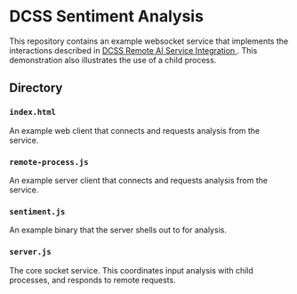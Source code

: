 # DCSS Sentiment Analysis

This repository contains an example websocket service that implements the interactions described in [DCSS Remote AI Service Integration ](https://github.com/mit-teaching-systems-lab/dcss-remote-ai-integration). This demonstration also illustrates the use of a child process.


## Directory


### `index.html`

An example web client that connects and requests analysis from the service.

### `remote-process.js`

An example server client that connects and requests analysis from the service.

### `sentiment.js`

An example binary that the server shells out to for analysis. 

### `server.js`

The core socket service. This coordinates input analysis with child processes, and responds to remote requests.

